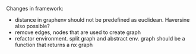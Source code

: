  Changes in framework:
 - distance in graphenv should not be predefined as euclidean. Haversine also possible?
 - remove edges, nodes that are used to create graph
 - refactor environment. split graph and abstract env. graph should be a function that returns a nx graph